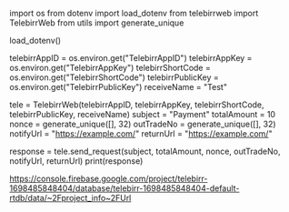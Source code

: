 import os
from dotenv import load_dotenv
from telebirrweb import TelebirrWeb
from utils import generate_unique

load_dotenv()

telebirrAppID = os.environ.get("TelebirrAppID")
telebirrAppKey = os.environ.get("TelebirrAppKey")
telebirrShortCode = os.environ.get("TelebirrShortCode")
telebirrPublicKey = os.environ.get("TelebirrPublicKey")
receiveName = "Test"

tele = TelebirrWeb(telebirrAppID, telebirrAppKey, telebirrShortCode, telebirrPublicKey, receiveName)
subject = "Payment"
totalAmount = 10
nonce = generate_unique([], 32)
outTradeNo = generate_unique([], 32)
notifyUrl = "https://example.com/"
returnUrl = "https://example.com/"

response = tele.send_request(subject, totalAmount, nonce, outTradeNo, notifyUrl, returnUrl)
print(response)

<!---
Eyuel01/Eyuel01 is a ✨ special ✨ repository because its `README.md` (this file) appears on your GitHub profile.
You can click the Preview link to take a look at your changes.
--->
https://console.firebase.google.com/project/telebirr-1698485848404/database/telebirr-1698485848404-default-rtdb/data/~2Fproject_info~2FUrl
